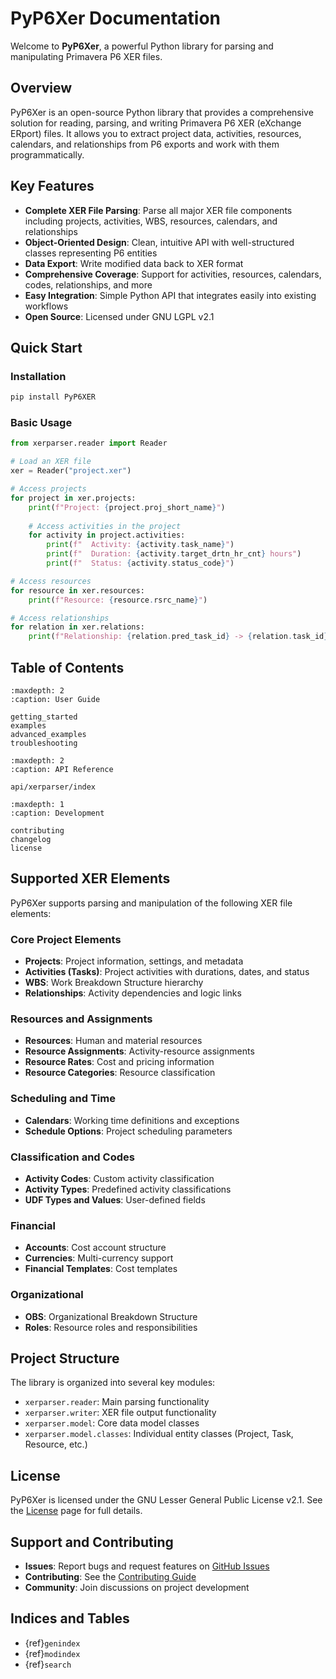# PyP6Xer Documentation

Welcome to **PyP6Xer**, a powerful Python library for parsing and manipulating Primavera P6 XER files.

## Overview

PyP6Xer is an open-source Python library that provides a comprehensive solution for reading, parsing, and writing Primavera P6 XER (eXchange ERport) files. It allows you to extract project data, activities, resources, calendars, and relationships from P6 exports and work with them programmatically.

## Key Features

- **Complete XER File Parsing**: Parse all major XER file components including projects, activities, WBS, resources, calendars, and relationships
- **Object-Oriented Design**: Clean, intuitive API with well-structured classes representing P6 entities
- **Data Export**: Write modified data back to XER format
- **Comprehensive Coverage**: Support for activities, resources, calendars, codes, relationships, and more
- **Easy Integration**: Simple Python API that integrates easily into existing workflows
- **Open Source**: Licensed under GNU LGPL v2.1

## Quick Start

### Installation

```bash
pip install PyP6XER
```

### Basic Usage

```python
from xerparser.reader import Reader

# Load an XER file
xer = Reader("project.xer")

# Access projects
for project in xer.projects:
    print(f"Project: {project.proj_short_name}")
    
    # Access activities in the project
    for activity in project.activities:
        print(f"  Activity: {activity.task_name}")
        print(f"  Duration: {activity.target_drtn_hr_cnt} hours")
        print(f"  Status: {activity.status_code}")

# Access resources
for resource in xer.resources:
    print(f"Resource: {resource.rsrc_name}")

# Access relationships
for relation in xer.relations:
    print(f"Relationship: {relation.pred_task_id} -> {relation.task_id}")
```

## Table of Contents

```{toctree}
:maxdepth: 2
:caption: User Guide

getting_started
examples
advanced_examples
troubleshooting
```

```{toctree}
:maxdepth: 2
:caption: API Reference

api/xerparser/index
```

```{toctree}
:maxdepth: 1
:caption: Development

contributing
changelog
license
```

## Supported XER Elements

PyP6Xer supports parsing and manipulation of the following XER file elements:

### Core Project Elements
- **Projects**: Project information, settings, and metadata
- **Activities (Tasks)**: Project activities with durations, dates, and status
- **WBS**: Work Breakdown Structure hierarchy
- **Relationships**: Activity dependencies and logic links

### Resources and Assignments
- **Resources**: Human and material resources
- **Resource Assignments**: Activity-resource assignments
- **Resource Rates**: Cost and pricing information
- **Resource Categories**: Resource classification

### Scheduling and Time
- **Calendars**: Working time definitions and exceptions
- **Schedule Options**: Project scheduling parameters

### Classification and Codes
- **Activity Codes**: Custom activity classification
- **Activity Types**: Predefined activity classifications
- **UDF Types and Values**: User-defined fields

### Financial
- **Accounts**: Cost account structure
- **Currencies**: Multi-currency support
- **Financial Templates**: Cost templates

### Organizational
- **OBS**: Organizational Breakdown Structure
- **Roles**: Resource roles and responsibilities

## Project Structure

The library is organized into several key modules:

- `xerparser.reader`: Main parsing functionality
- `xerparser.writer`: XER file output functionality
- `xerparser.model`: Core data model classes
- `xerparser.model.classes`: Individual entity classes (Project, Task, Resource, etc.)

## License

PyP6Xer is licensed under the GNU Lesser General Public License v2.1. See the [License](license.md) page for full details.

## Support and Contributing

- **Issues**: Report bugs and request features on [GitHub Issues](https://github.com/yourusername/PyP6Xer/issues)
- **Contributing**: See the [Contributing Guide](contributing.md)
- **Community**: Join discussions on project development

## Indices and Tables

* {ref}`genindex`
* {ref}`modindex`
* {ref}`search`
